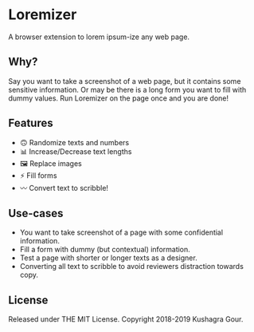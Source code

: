 # Loremizer
A browser extension to lorem ipsum-ize any web page.

## Why?

Say you want to take a screenshot of a web page, but it contains some sensitive information. Or may be there is a long form you want to fill with dummy values. Run Loremizer on the page once and you are done!

## Features

- 🙃 Randomize texts and numbers
- 📊 Increase/Decrease text lengths
- 🖼 Replace images
- ⚡️ Fill forms
- 〰 Convert text to scribble!

## Use-cases

- You want to take screenshot of a page with some confidential information.
- Fill a form with dummy (but contextual) information.
- Test a page with shorter or longer texts as a designer.
- Converting all text to scribble to avoid reviewers distraction towards copy.

## License

Released under THE MIT License. Copyright 2018-2019 Kushagra Gour.
